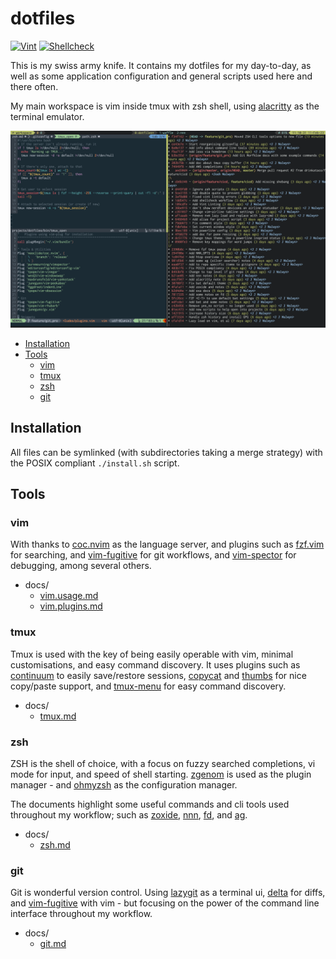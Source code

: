 # dotfiles

[![Vint](https://github.com/drinkataco/dotfiles/workflows/Vint/badge.svg)](https://github.com/drinkataco/dotfiles/actions?workflow=Vint)
[![Shellcheck](https://github.com/drinkataco/dotfiles/workflows/Shellcheck/badge.svg)](https://github.com/drinkataco/dotfiles/actions?workflow=Shellcheck)

This is my swiss army knife. It contains my dotfiles for my day-to-day, as well as some application configuration and general scripts used here and there often.

My main workspace is vim inside tmux with zsh shell, using [alacritty](https://github.com/alacritty/alacritty) as the terminal emulator.

![Terminal](./docs/screenshot.png)

<!-- vim-md-toc format=bullets ignore=^TODO$ -->
* [Installation](#installation)
* [Tools](#tools)
  * [vim](#vim)
  * [tmux](#tmux)
  * [zsh](#zsh)
  * [git](#git)
<!-- vim-md-toc END -->

## Installation

All files can be symlinked (with subdirectories taking a merge strategy) with the POSIX compliant `./install.sh` script.

## Tools

### vim

With thanks to [coc.nvim](https://github.com/neoclide/coc.nvim) as the language server, and plugins such as [fzf.vim](https://github.com/junegunn/fzf.vim) for searching, and [vim-fugitive](https://github.com/tpope/vim-fugitive) for git workflows, and [vim-spector](https://github.com/puremourning/vimspector) for debugging, among several others.

* docs/
  * [vim.usage.md](./docs/vim.usage.md)
  * [vim.plugins.md](./docs/vim.plugins.md)

### tmux

Tmux is used with the key of being easily operable with vim, minimal customisations, and easy command discovery. It uses plugins such as [continuum](https://github.com/tmux-plugins/tmux-continuum) to easily save/restore sessions, [copycat](https://github.com/tmux-plugins/tmux-copycat) and [thumbs](https://github.com/fcsonline/tmux-thumbs) for nice copy/paste support, and [tmux-menu](https://github.com/jaclu/tmux-menus) for easy command discovery.

* docs/
  * [tmux.md](./docs/tmux.md)

### zsh

ZSH is the shell of choice, with a focus on fuzzy searched completions, vi mode for input, and speed of shell starting.  [zgenom](https://github.com/jandamm/zgenom) is used as the plugin manager - and [ohmyzsh](https://github.com/ohmyzsh/ohmyzsh/) as the configuration manager.

The documents highlight some useful commands and cli tools used throughout my workflow; such as [zoxide](https://github.com/ajeetdsouza/zoxide), [nnn](https://github.com/jarun/nnn), [fd](https://github.com/sharkdp/fd), and [ag](https://github.com/ggreer/the_silver_searcher).

* docs/
  * [zsh.md](./docs/zsh.md)

### git

Git is wonderful version control. Using [lazygit](https://github.com/jesseduffield/lazygit) as a terminal ui, [delta](https://github.com/dandavison/delta) for diffs, and [vim-fugitive](https://github.com/tpope/vim-fugitive) with vim - but focusing on the power of the command line interface throughout my workflow.

* docs/
    * [git.md](./docs/git.md)

